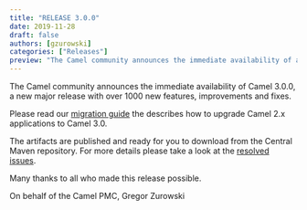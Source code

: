 ```yaml
---
title: "RELEASE 3.0.0"
date: 2019-11-28
draft: false
authors: [gzurowski]
categories: ["Releases"]
preview: "The Camel community announces the immediate availability of a new release Camel 3.0.0"
---
```



The Camel community announces the immediate availability of Camel 3.0.0, a new major release with over 1000 new features, improvements and fixes.

Please read our [migration guide](https://camel.apache.org/manual/latest/camel-3-migration-guide.html) the describes how to upgrade Camel 2.x applications to Camel 3.0.

The artifacts are published and ready for you to download from the Central Maven repository. For more details please take a look at the  [resolved issues](/releases/release-3.0.0/#resolved).

Many thanks to all who made this release possible.

On behalf of the Camel PMC,
Gregor Zurowski
